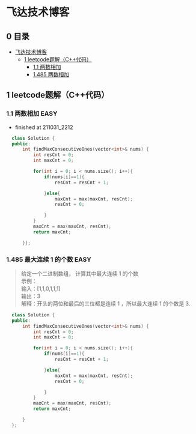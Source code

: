 # 飞达技术博客

## 0 目录

- [飞达技术博客](#------)
  * [1 leetcode题解（C++代码）](#1)
    + [1.1 两数相加](#1_1) 
    + [1.485 两数相加](#1_485) 


## 1 leetcode题解（C++代码）<span id="1"></span>

### 1.1 两数相加 EASY<span id="1_1"></span>
- finished at 211031_2212

~~~c++ 
  class Solution {
  public:
      int findMaxConsecutiveOnes(vector<int>& nums) {
          int resCnt = 0; 
          int maxCnt = 0;

          for(int i = 0; i < nums.size(); i++){
              if(nums[i]==1){
                  resCnt = resCnt + 1;

              }else{
                  maxCnt = max(maxCnt, resCnt);
                  resCnt = 0;

              }
          }
          maxCnt = max(maxCnt, resCnt);
          return maxCnt;

      }};

~~~

### 1.485 最大连续 1 的个数 EASY <span id="1_485"></span>
> 给定一个二进制数组， 计算其中最大连续 1 的个数  
> 示例：  
> 输入：[1,1,0,1,1,1]  
> 输出：3  
> 解释：开头的两位和最后的三位都是连续 1 ，所以最大连续 1 的个数是 3.  

~~~c++
  class Solution {
  public:
      int findMaxConsecutiveOnes(vector<int>& nums) {
          int resCnt = 0; 
          int maxCnt = 0;

          for(int i = 0; i < nums.size(); i++){
              if(nums[i]==1){
                  resCnt = resCnt + 1;

              }else{
                  maxCnt = max(maxCnt, resCnt);
                  resCnt = 0;

              }
          }
          maxCnt = max(maxCnt, resCnt);
          return maxCnt;

      }
  };
  
~~~
